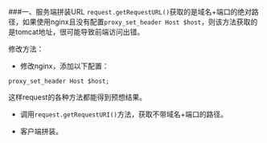 ###一、服务端拼装URL
`request.getRequestURL()`获取的是域名+端口的绝对路径，如果使用nginx且没有配置`proxy_set_header Host $host`，则该方法获取的是tomcat地址，很可能导致前端访问出错。

修改方法：

* 修改nginx，添加以下配置：
```properties
proxy_set_header Host $host;
```
这样request的各种方法都能得到预想结果。

* 调用`request.getRequestURI()`方法，获取不带域名+端口的路径。

* 客户端拼装。


